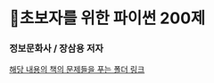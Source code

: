 # :book:초보자를 위한 파이썬 200제
### 정보문화사 / 장삼용 저자

[해당 내용의 책의 문제들을 푸는 폴더 링크](https://github.com/TaeJuneJoung/TIL/tree/master/Python/beginner200)

